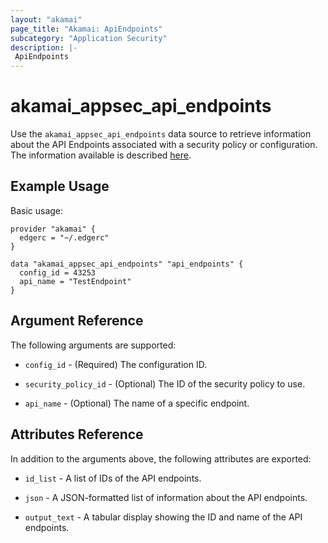 ```yaml
---
layout: "akamai"
page_title: "Akamai: ApiEndpoints"
subcategory: "Application Security"
description: |-
 ApiEndpoints
---
```


# akamai_appsec_api_endpoints

Use the `akamai_appsec_api_endpoints` data source to retrieve information about the API Endpoints associated with a security policy or configuration. The information available is described [here](https://developer.akamai.com/api/cloud_security/application_security/v1.html#getapiendpoints).

## Example Usage

Basic usage:

```hcl
provider "akamai" {
  edgerc = "~/.edgerc"
}

data "akamai_appsec_api_endpoints" "api_endpoints" {
  config_id = 43253
  api_name = "TestEndpoint"
}
```

## Argument Reference

The following arguments are supported:

* `config_id` - (Required) The configuration ID.

* `security_policy_id` - (Optional) The ID of the security policy to use.

* `api_name` - (Optional) The name of a specific endpoint.

## Attributes Reference

In addition to the arguments above, the following attributes are exported:

* `id_list` - A list of IDs of the API endpoints.

* `json` - A JSON-formatted list of information about the API endpoints.

* `output_text` - A tabular display showing the ID and name of the API endpoints.

